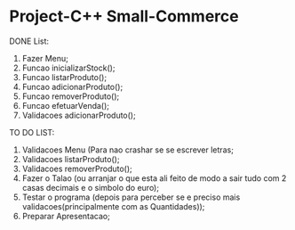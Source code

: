 # Project-C++ Small-Commerce
DONE List:
1.  Fazer Menu;
2.  Funcao inicializarStock();
3.  Funcao listarProduto();
4.  Funcao adicionarProduto();
5.  Funcao removerProduto();
6.  Funcao efetuarVenda();
7.  Validacoes adicionarProduto();
 

TO DO LIST:
1.  Validacoes Menu  (Para nao crashar se se escrever letras;
2.  Validacoes listarProduto();
3.  Validacoes removerProduto();
4.  Fazer o Talao (ou arranjar o que esta ali feito de modo a sair tudo com 2 casas decimais e o simbolo do euro);
5.  Testar o programa (depois para perceber se e preciso mais validacoes(principalmente com as Quantidades));
6.  Preparar Apresentacao;
